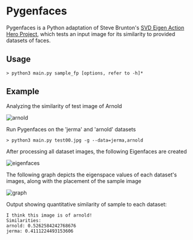 # Pygenfaces

Pygenfaces is a Python adaptation of Steve Brunton's [SVD Eigen Action Hero Project](https://www.youtube.com/watch?v=SD4NfEKZ_p8), which tests an input image for its similarity to provided datasets of faces.

## Usage

```
> python3 main.py sample_fp [options, refer to -h]*
```

## Example

Analyzing the similarity of test image of Arnold

![arnold](https://github.com/scheisseosu/ISU-CS/blob/main/cs401/eigen%20project/test00.jpg)


Run Pygenfaces on the 'jerma' and 'arnold' datasets

```
> python3 main.py test00.jpg -g --data=jerma,arnold
```

After processing all dataset images, the following Eigenfaces are created

![eigenfaces](https://github.com/scheisseosu/ISU-CS/blob/main/cs401/eigen%20project/example/eigenexample.jpg)

The following graph depicts the eigenspace values of each dataset's images, along with the placement of the sample image

![graph](https://github.com/scheisseosu/ISU-CS/blob/main/cs401/eigen%20project/example/example.jpg)

Output showing quantitative similarity of sample to each dataset:
```
I think this image is of arnold!
Similarities:
arnold: 0.5262584242768676
jerma: 0.4111224493153606
```
